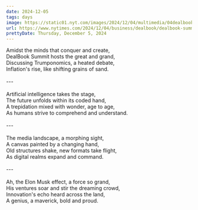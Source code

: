 ```yaml
---
date: 2024-12-05
tags: days
image: https://static01.nyt.com/images/2024/12/04/multimedia/04dealbook-summit-takeaways-mwjc/04dealbook-summit-takeaways-mwjc-facebookJumbo.jpg
url: https://www.nytimes.com/2024/12/04/business/dealbook/dealbook-summit-takeaways.html
prettyDate: Thursday, December 5, 2024
---
```

Amidst the minds that conquer and create,<br>DealBook Summit hosts the great and grand,<br>Discussing Trumponomics, a heated debate,<br>Inflation's rise, like shifting grains of sand.<br><br>---<br><br>Artificial intelligence takes the stage,<br>The future unfolds within its coded hand,<br>A trepidation mixed with wonder, age to age,<br>As humans strive to comprehend and understand.<br><br>---<br><br>The media landscape, a morphing sight,<br>A canvas painted by a changing hand,<br>Old structures shake, new formats take flight,<br>As digital realms expand and command.<br><br>---<br><br>Ah, the Elon Musk effect, a force so grand,<br>His ventures soar and stir the dreaming crowd,<br>Innovation's echo heard across the land,<br>A genius, a maverick, bold and proud.